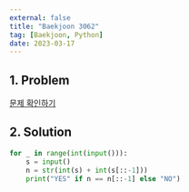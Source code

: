 ```yaml
---
external: false
title: "Baekjoon 3062"
tag: [Baekjoon, Python]
date: 2023-03-17
---
```


## 1. Problem

[문제 확인하기](https://www.acmicpc.net/problem/3062)

## 2. Solution

```python
for _ in range(int(input())):
    s = input()
    n = str(int(s) + int(s[::-1]))
    print("YES" if n == n[::-1] else "NO")
```

